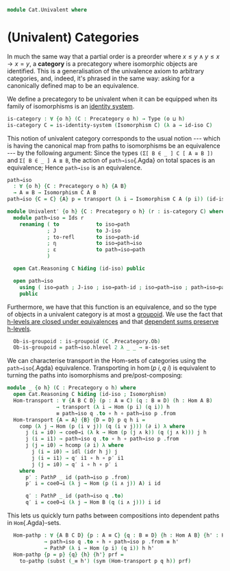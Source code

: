 <!--
```
open import 1Lab.Prelude hiding (_∘_ ; id)

open import Cat.Solver
open import Cat.Base

import Cat.Reasoning

open Cat.Reasoning using (Isomorphism ; id-iso)
open Precategory using (Ob)
```
-->

```agda
module Cat.Univalent where
```

# (Univalent) Categories

In much the same way that a partial order is a preorder where $x \le y
\land y \le x \to x = y$, a **category** is a precategory where
isomorphic objects are identified. This is a generalisation of the
univalence axiom to arbitrary categories, and, indeed, it's phrased in
the same way: asking for a canonically defined map to be an equivalence.

We define a precategory to be univalent when it can be equipped when its
family of isomorphisms is an [identity system].

[identity system]: 1Lab.Path.IdentitySystem.html

```agda
is-category : ∀ {o h} (C : Precategory o h) → Type (o ⊔ h)
is-category C = is-identity-system (Isomorphism C) (λ a → id-iso C)
```

This notion of univalent category corresponds to the usual notion ---
which is having the canonical map from paths to isomorphisms be an
equivalence --- by the following argument: Since the types `(Σ[ B ∈ _ ]
C [ A ≅ B ])` and `Σ[ B ∈ _ ] A ≣ B`, the action of `path→iso`{.Agda}
on total spaces is an equivalence; Hence `path→iso` is an equivalence.

```agda
path→iso
  : ∀ {o h} {C : Precategory o h} {A B}
  → A ≡ B → Isomorphism C A B
path→iso {C = C} {A} p = transport (λ i → Isomorphism C A (p i)) (id-iso C)

module Univalent′ {o h} {C : Precategory o h} (r : is-category C) where
  module path→iso = Ids r
    renaming ( to            to iso→path
             ; J             to J-iso
             ; to-refl       to iso→path-id
             ; η             to iso→path→iso
             ; ε             to path→iso→path
             )

  open Cat.Reasoning C hiding (id-iso) public

  open path→iso
    using ( iso→path ; J-iso ; iso→path-id ; iso→path→iso ; path→iso→path )
    public
```

Furthermore, we have that this function is an equivalence, and so the
type of objects in a univalent category is at most a [groupoid]. We use
the fact that [h-levels are closed under equivalences] and that
[dependent sums preserve h-levels].

[h-levels are closed under equivalences]: agda://1Lab.HLevel.Retracts#equiv→is-hlevel
[dependent sums preserve h-levels]: agda://1Lab.HLevel.Retracts#Σ-is-hlevel
[groupoid]: agda://1Lab.HLevel#is-groupoid

```agda
  Ob-is-groupoid : is-groupoid (C .Precategory.Ob)
  Ob-is-groupoid = path→iso.hlevel 2 λ _ _ → ≅-is-set
```

We can characterise transport in the Hom-sets of categories using the
`path→iso`{.Agda} equivalence. Transporting in $\hom(p\ i, q\ i)$ is
equivalent to turning the paths into isomorphisms and
pre/post-composing:

```agda
module _ {o h} (C : Precategory o h) where
  open Cat.Reasoning C hiding (id-iso ; Isomorphism)
  Hom-transport : ∀ {A B C D} (p : A ≡ C) (q : B ≡ D) (h : Hom A B)
                → transport (λ i → Hom (p i) (q i)) h
                ≡ path→iso q .to ∘ h ∘ path→iso p .from
  Hom-transport {A = A} {B} {D = D} p q h i =
    comp (λ j → Hom (p (i ∨ j)) (q (i ∨ j))) (∂ i) λ where
      j (i = i0) → coe0→i (λ k → Hom (p (j ∧ k)) (q (j ∧ k))) j h
      j (i = i1) → path→iso q .to ∘ h ∘ path→iso p .from
      j (j = i0) → hcomp (∂ i) λ where
        j (i = i0) → idl (idr h j) j
        j (i = i1) → q′ i1 ∘ h ∘ p′ i1
        j (j = i0) → q′ i ∘ h ∘ p′ i
    where
      p′ : PathP _ id (path→iso p .from)
      p′ i = coe0→i (λ j → Hom (p (i ∧ j)) A) i id

      q′ : PathP _ id (path→iso q .to)
      q′ i = coe0→i (λ j → Hom B (q (i ∧ j))) i id
```

This lets us quickly turn paths between compositions into dependent
paths in `Hom`{.Agda}-sets.

```agda
  Hom-pathp : ∀ {A B C D} {p : A ≡ C} {q : B ≡ D} {h : Hom A B} {h' : Hom C D}
            → path→iso q .to ∘ h ∘ path→iso p .from ≡ h'
            → PathP (λ i → Hom (p i) (q i)) h h'
  Hom-pathp {p = p} {q} {h} {h'} prf =
    to-pathp (subst (_≡ h') (sym (Hom-transport p q h)) prf)
```

<!--
```agda
  Hom-transport-id
    : ∀ {A C D} (p : A ≡ C) (q : A ≡ D)
    → transport (λ i → Hom (p i) (q i)) id ≡ path→iso q .to ∘ path→iso p .from
  Hom-transport-id p q = Hom-transport p q _ ∙ ap (path→iso q .to ∘_) (idl _)

  Hom-transport-refll-id
    : ∀ {A B} (q : A ≡ B)
    → transport (λ i → Hom A (q i)) id ≡ path→iso q .to
  Hom-transport-refll-id p = Hom-transport-id refl p ∙ elimr (transport-refl _)

  Hom-transport-reflr-id
    : ∀ {A B} (q : A ≡ B)
    → transport (λ i → Hom (q i) A) id ≡ path→iso q .from
  Hom-transport-reflr-id p = Hom-transport-id p refl ∙ eliml (transport-refl _)

  Hom-pathp-refll :
    ∀ {A B C} {p : A ≡ C} {h : Hom A B} {h' : Hom C B}
    → h ∘ path→iso p .from ≡ h'
    → PathP (λ i → Hom (p i) B) h h'
  Hom-pathp-refll prf =
    Hom-pathp (ap₂ _∘_ (transport-refl id) refl ·· idl _ ·· prf)

  Hom-pathp-reflr
    : ∀ {A B D} {q : B ≡ D} {h : Hom A B} {h' : Hom A D}
    → path→iso q .to ∘ h ≡ h'
    → PathP (λ i → Hom A (q i)) h h'
  Hom-pathp-reflr {q = q} prf =
    Hom-pathp (ap (path→iso q .to ∘_) (ap₂ _∘_ refl (transport-refl _))
            ·· ap₂ _∘_ refl (idr _)
            ·· prf)

  Hom-pathp-id
    : ∀ {A B C} {p : B ≡ A} {q : B ≡ C} {h' : Hom A C}
    → PathP (λ i → Hom (p i) (q i)) (id {B}) h'
    → path→iso q .to ∘ path→iso p .from ≡ h'
  Hom-pathp-id {p = p} {q} {h} prf =
    J′ (λ B A p → ∀ {C} (q : B ≡ C) {h' : Hom A C}
                → PathP (λ i → Hom (p i) (q i)) (id {B}) h'
                → path→iso q .to ∘ path→iso p .from ≡ h')
      (λ x q prf → ap₂ _∘_ refl (transport-refl _) ·· idr _ ·· from-pathp prf)
      p q prf

  path→to-∙
    : ∀ {A B C} (p : A ≡ B) (q : B ≡ C)
    → path→iso (p ∙ q) .to ≡ path→iso q .to ∘ path→iso p .to
  path→to-∙ {A = A} p q =
    J (λ B p → ∀ {C} (q : B ≡ C) → path→iso (p ∙ q) .to ≡ path→iso q .to ∘ path→iso p .to)
      (λ q → subst-∙ (λ e → Hom A e) refl q _
          ∙ ap (subst (λ e → Hom A e) q) (transport-refl id)
          ∙ sym (idr _) ∙ ap₂ _∘_ refl (sym (transport-refl id))
      )
      p q

  path→from-∙
    : ∀ {A B C} (p : A ≡ B) (q : B ≡ C)
    → path→iso (p ∙ q) .from ≡ path→iso p .from ∘ path→iso q .from
  path→from-∙ {A = A} p q =
    J (λ B p → ∀ {C} (q : B ≡ C) → path→iso (p ∙ q) .from ≡ path→iso p .from ∘ path→iso q .from)
      (λ q → subst-∙ (λ e → Hom e _) refl q _
          ·· ap (subst (λ e → Hom e _) q) (transport-refl id)
          ·· sym (idl _) ∙ ap₂ _∘_ (sym (transport-refl id)) refl
      )
      p q

  path→to-sym : ∀ {A B} (p : A ≡ B) → path→iso p .from ≡ path→iso (sym p) .to
  path→to-sym = J (λ B p → path→iso p .from ≡ path→iso (sym p) .to) refl

  from-pathp-to
    : ∀ {A B C} (p : A ≡ B) {f g}
    → PathP (λ i → Hom C (p i)) f g
    → path→iso p .to ∘ f ≡ g
  from-pathp-to {C = C} p q =
    J (λ B p → ∀ {f g} → PathP (λ i → Hom C (p i)) f g
             → path→iso p .to ∘ f ≡ g)
      (λ q → eliml (transport-refl _) ∙ q) p q

  from-pathp-from
    : ∀ {A B C} (p : A ≡ B) {f g}
    → PathP (λ i → Hom C (p i)) f g
    → path→iso (sym p) .from ∘ f ≡ g
  from-pathp-from {C = C} p q = ap₂ _∘_ (path→to-sym (sym p)) refl
                              ∙ from-pathp-to p q

module Univalent {o h} {C : Precategory o h} (r : is-category C) where
  open Univalent′ r public

  Hom-pathp-refll-iso :
    ∀ {A B C} {p : A ≅ C} {h : Hom A B} {h′ : Hom C B}
    → h ∘ p .from ≡ h′
    → PathP (λ i → Hom (iso→path p i) B) h h′
  Hom-pathp-refll-iso prf =
    Hom-pathp-refll C (ap₂ _∘_ refl (ap from (iso→path→iso _)) ∙ prf)

  Hom-pathp-reflr-iso
    : ∀ {A B D} {q : B ≅ D} {h : Hom A B} {h′ : Hom A D}
    → q .to ∘ h ≡ h′
    → PathP (λ i → Hom A (iso→path q i)) h h′
  Hom-pathp-reflr-iso prf =
    Hom-pathp-reflr C (ap₂ _∘_ (ap to (iso→path→iso _)) refl ∙ prf)

  Hom-pathp-iso
    : ∀ {A B C D} {p : A ≅ C} {q : B ≅ D} {h : Hom A B} {h' : Hom C D}
    → q .to ∘ h ∘ p .from ≡ h'
    → PathP (λ i → Hom (iso→path p i) (iso→path q i)) h h'
  Hom-pathp-iso {p = p} {q} {h} {h'} prf =
    Hom-pathp C (ap₂ _∘_ (ap to (iso→path→iso _))
                  (ap₂ _∘_ refl (ap from (iso→path→iso _)))
              ∙ prf)
```
-->
